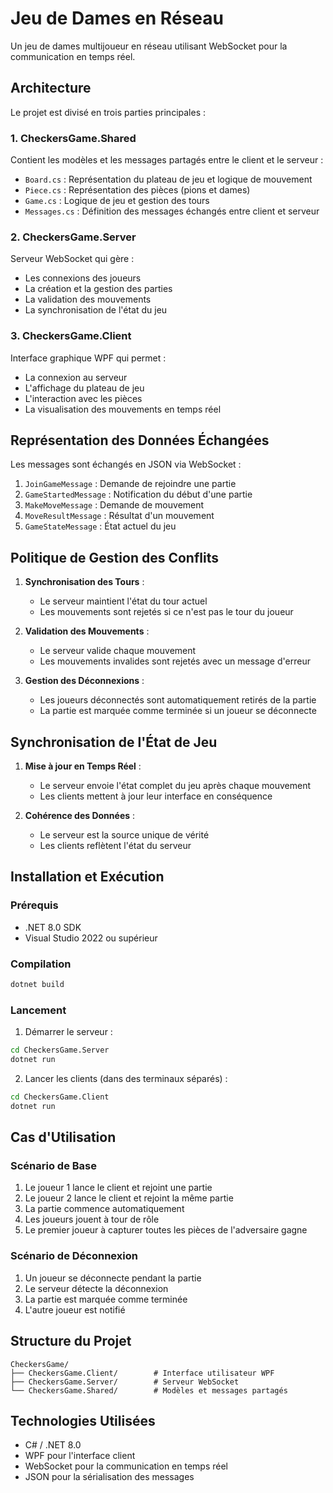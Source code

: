 # Jeu de Dames en Réseau

Un jeu de dames multijoueur en réseau utilisant WebSocket pour la communication en temps réel.

## Architecture

Le projet est divisé en trois parties principales :

### 1. CheckersGame.Shared
Contient les modèles et les messages partagés entre le client et le serveur :
- `Board.cs` : Représentation du plateau de jeu et logique de mouvement
- `Piece.cs` : Représentation des pièces (pions et dames)
- `Game.cs` : Logique de jeu et gestion des tours
- `Messages.cs` : Définition des messages échangés entre client et serveur

### 2. CheckersGame.Server
Serveur WebSocket qui gère :
- Les connexions des joueurs
- La création et la gestion des parties
- La validation des mouvements
- La synchronisation de l'état du jeu

### 3. CheckersGame.Client
Interface graphique WPF qui permet :
- La connexion au serveur
- L'affichage du plateau de jeu
- L'interaction avec les pièces
- La visualisation des mouvements en temps réel

## Représentation des Données Échangées

Les messages sont échangés en JSON via WebSocket :

1. `JoinGameMessage` : Demande de rejoindre une partie
2. `GameStartedMessage` : Notification du début d'une partie
3. `MakeMoveMessage` : Demande de mouvement
4. `MoveResultMessage` : Résultat d'un mouvement
5. `GameStateMessage` : État actuel du jeu

## Politique de Gestion des Conflits

1. **Synchronisation des Tours** :
   - Le serveur maintient l'état du tour actuel
   - Les mouvements sont rejetés si ce n'est pas le tour du joueur

2. **Validation des Mouvements** :
   - Le serveur valide chaque mouvement
   - Les mouvements invalides sont rejetés avec un message d'erreur

3. **Gestion des Déconnexions** :
   - Les joueurs déconnectés sont automatiquement retirés de la partie
   - La partie est marquée comme terminée si un joueur se déconnecte

## Synchronisation de l'État de Jeu

1. **Mise à jour en Temps Réel** :
   - Le serveur envoie l'état complet du jeu après chaque mouvement
   - Les clients mettent à jour leur interface en conséquence

2. **Cohérence des Données** :
   - Le serveur est la source unique de vérité
   - Les clients reflètent l'état du serveur

## Installation et Exécution

### Prérequis
- .NET 8.0 SDK
- Visual Studio 2022 ou supérieur

### Compilation
```bash
dotnet build
```

### Lancement
1. Démarrer le serveur :
```bash
cd CheckersGame.Server
dotnet run
```

2. Lancer les clients (dans des terminaux séparés) :
```bash
cd CheckersGame.Client
dotnet run
```

## Cas d'Utilisation

### Scénario de Base
1. Le joueur 1 lance le client et rejoint une partie
2. Le joueur 2 lance le client et rejoint la même partie
3. La partie commence automatiquement
4. Les joueurs jouent à tour de rôle
5. Le premier joueur à capturer toutes les pièces de l'adversaire gagne

### Scénario de Déconnexion
1. Un joueur se déconnecte pendant la partie
2. Le serveur détecte la déconnexion
3. La partie est marquée comme terminée
4. L'autre joueur est notifié

## Structure du Projet
```
CheckersGame/
├── CheckersGame.Client/        # Interface utilisateur WPF
├── CheckersGame.Server/        # Serveur WebSocket
└── CheckersGame.Shared/        # Modèles et messages partagés
```

## Technologies Utilisées
- C# / .NET 8.0
- WPF pour l'interface client
- WebSocket pour la communication en temps réel
- JSON pour la sérialisation des messages 